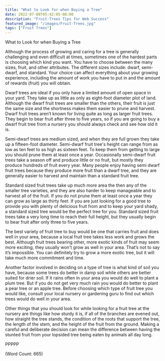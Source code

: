 ```yaml
---
title: "What to Look for when Buying a Tree"
date: 2022-07-08T05:42:05-08:00
description: "Fruit-Trees Tips for Web Success"
featured_image: "/images/Fruit-Trees.jpg"
tags: ["Fruit Trees"]
---
```


What to Look for when Buying a Tree

Although the process of growing and caring for a tree is generally
challenging and even difficult at times, sometimes one of the hardest
parts is choosing which kind you want. You have to choose between the many
sizes, fruit, and other attributes. The different sizes include: dwarf,
semi-dwarf, and standard. Your choice can affect everything about your
growing experience, including the amount of work you have to put in and
the amount of rewards (fruit) you will obtain.

Dwarf trees are ideal if you only have a limited amount of open space in
your yard. They take up as little as only as eight-foot diameter plot of
land. Although the dwarf fruit trees are smaller than the others, their
fruit is just the same size and the shortness makes them easier to prune
and harvest. Dwarf fruit trees aren’t known for living quite as long as
larger fruit trees. They begin to bear fruit after three to five years, so
if you are going to buy a dwarf fruit tree from a nursery you should
always check and see how old it is. 

Semi-dwarf trees are medium sized, and when they are full grown they take
up a fifteen-foot diameter. Semi-dwarf fruit tree's height can range from
as low as ten feet to as high as sixteen feet. To keep them from getting
to large you should prune them at least once a year. Occasionally
semi-dwarf fruit trees take a season off and produce little or no fruit,
but mostly they produce hundreds of fruit every year. Many people enjoy
having semi dwarf fruit trees because they produce more fruit than a dwarf
tree, and they are generally easier to harvest and maintain than a
standard fruit tree.

Standard sized fruit trees take up much more area the then any of the
smaller tree varieties, and they are also harder to keep manageable and to
harvest all of the fruit. If you do not prune them at least once a year
they can grow as large as thirty feet. If you are just looking for a good
tree to provide you with plenty of delicious fruit from and to keep your
yard shady, a standard sized tree would be the perfect tree for you.
Standard sized fruit trees take a very long time to reach their full
height, but they usually begin to bear fruit after only three to five
years.

The best variety of fruit tree to buy would be one that carries fruit and
does well in your area, because a local fruit tree takes less work and
grows the best. Although fruit trees bearing other, more exotic kinds of
fruit may seem more exciting, they usually won't grow as well in your
area. That’s not to say it’s impossible. You can definitely try to grow a
more exotic tree, but it will take much more commitment and time.

Another factor involved in deciding on a type of tree is what kind of soil
you have, because some trees do better in damp soil while others are
better suited for drier soil. If it rains often in your area you would do
well to plant a plum tree. But if you do not get very much rain you would
do better to plant a pear tree or an apple tree. Before choosing which
type of fruit tree you would like, consult your local nursery or gardening
guru to find out which trees would do well in your area.

Other things that you should look for while looking for a fruit tree at
the nursery are things like how sturdy it is, if all of the branches are
evened out, how straight the tree stands, the condition of the roots that
support the tree, the length of the stem, and the height of the fruit from
the ground. Making a careful and deliberate decision can mean the
difference between having the stunted fruit from your lopsided tree being
eaten by animals all day long.

PPPPP

(Word Count: 665)

